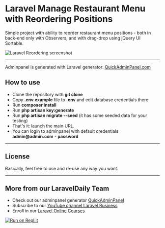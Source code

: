 # Laravel Manage Restaurant Menu with Reordering Positions

Simple project with ability to reorder restaurant menu positions - both in back-end only with Observers, and with drag-drop using jQuery UI Sortable.

![Laravel Reordering screenshot](https://quickadminpanel.com/blog/wp-content/uploads/2020/05/Laravel-Drag-drop-reorder.png)

---

Adminpanel is generated with Laravel generator: [QuickAdminPanel.com](https://quickadminpanel.com)


## How to use

- Clone the repository with __git clone__
- Copy __.env.example__ file to __.env__ and edit database credentials there
- Run __composer install__
- Run __php artisan key:generate__
- Run __php artisan migrate --seed__ (it has some seeded data for your testing)
- That's it: launch the main URL. 
- You can login to adminpanel with default credentials __admin@admin.com__ - __password__


---

## License

Basically, feel free to use and re-use any way you want.

---

## More from our LaravelDaily Team

- Check out our adminpanel generator [QuickAdminPanel](https://quickadminpanel.com)
- Subscribe to our [YouTube channel Laravel Business](https://www.youtube.com/channel/UCTuplgOBi6tJIlesIboymGA)
- Enroll in our [Laravel Online Courses](https://laraveldaily.teachable.com/)

[![Run on Repl.it](https://repl.it/badge/github/LaravelDaily/Laravel-Restaurant-Menu)](https://repl.it/github/LaravelDaily/Laravel-Restaurant-Menu)
